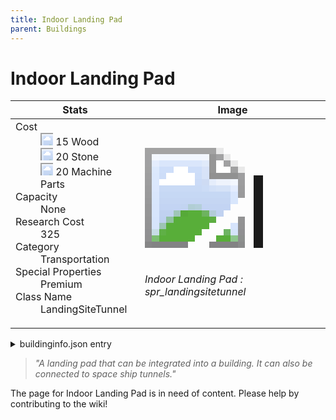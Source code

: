 ```yaml
---
title: Indoor Landing Pad 
parent: Buildings
---
```

# Indoor Landing Pad 

[//]: # (Pre-generated content)
<table><thead><tr><th>Stats</th><th>Image</th></tr></thead><tbody><tr><td><dl><dt>Cost</dt><dd><div class="resource-icon"><img style="object-position: -637px -751px;" src="https://tfe2-wiki.github.io/assets/sprites.png"></div> 15 Wood<br><div class="resource-icon"><img style="object-position: -637px -737px;" src="https://tfe2-wiki.github.io/assets/sprites.png"></div> 20 Stone<br><div class="resource-icon"><img style="object-position: -795px -761px;" src="https://tfe2-wiki.github.io/assets/sprites.png"></div> 20 Machine Parts</dd><dt>Capacity</dt><dd>None</dd><dt>Research Cost</dt><dd>325</dd><dt>Category</dt><dd>Transportation</dd><dt>Special Properties</dt><dd>Premium</dd><dt>Class Name</dt><dd>LandingSiteTunnel</dd></dl></td><td><style>.building-image {width: 200px;height: 200px;overflow: hidden;position: relative;}.building-image img {image-rendering: pixelated;object-fit: none;transform: scale(10);transform-origin: left top;position: absolute;left: 0;top: 0;}.resource-image {width: 200px;height: 200px;overflow: hidden;position: relative;}.resource-image img {image-rendering: pixelated;object-fit: none;transform: scale(20);transform-origin: left top;position: absolute;left: 0;top: 0;}.building-icon {width: 20px;height: 20px;overflow: hidden;position: relative;display: inline-block;}.building-icon img {image-rendering: pixelated;object-fit: none;transform: scale(1);transform-origin: left top;position: absolute;left: 0;top: 0;}.resource-icon {width: 20px;height: 20px;overflow: hidden;position: relative;display: inline-block;}.resource-icon img {image-rendering: pixelated;object-fit: none;transform: scale(2);transform-origin: left top;position: absolute;left: 0;top: 0;}</style><div class="building-image"><img style="object-position: -186px -1074px;" src="https://tfe2-wiki.github.io/assets/sprites.png" alt="Indoor Landing Pad  Back"><img style="object-position: -24px -242px;" src="https://tfe2-wiki.github.io/assets/sprites.png" alt="Indoor Landing Pad "></div><i>Indoor Landing Pad : spr_landingsitetunnel</i></td></tr></tbody></table><details><summary>buildinginfo.json entry</summary>```json{  "className": "LandingSiteTunnel",  "food": 0,  "wood": 15,  "stone": 20,  "machineParts": 20,  "knowledge": 325,  "category": "Transportation",  "unlockedByDefault": false,  "specialInfo": [    "Premium"  ],  "buttonBack": "spr_landingpadtunnel_buttonback"}```</details><blockquote><i>"A landing pad that can be integrated into a building. It can also be connected to space ship tunnels."</i></blockquote>

The page for Indoor Landing Pad  is in need of content. Please help by contributing to the wiki!
